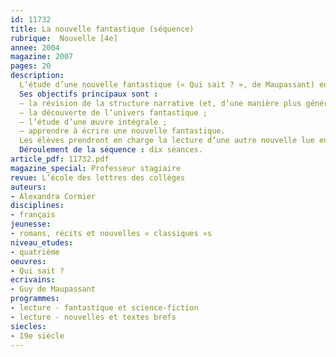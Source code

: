 ```yaml
---
id: 11732
title: La nouvelle fantastique (séquence)
rubrique:  Nouvelle [4e]
annee: 2004
magazine: 2007
pages: 20
description: 
  L’étude d’une nouvelle fantastique (« Qui sait ? », de Maupassant) en tout début d’année est un choix stratégique. Cette séquence permet, en effet, de remettre en place des acquis sur la structure d’un récit court et présente une bonne transition avec la classe de cinquième. Elle est aussi un moyen d’amorcer le processus de la lecture plaisir.
  Ses objectifs principaux sont :
  – la révision de la structure narrative (et, d’une manière plus générale, des modalités de la narration) ;
  – la découverte de l’univers fantastique ;
  – l’étude d’une œuvre intégrale ;
  – apprendre à écrire une nouvelle fantastique.
  Les élèves prendront en charge la lecture d’une autre nouvelle lue en lecture cursive. Ce travail donnera lieu à un compte rendu qui sera présenté brièvement à la classe.
  Déroulement de la séquence : dix séances.
article_pdf: 11732.pdf
magazine_special: Professeur stagiaire
revue: L’école des lettres des collèges
auteurs:
- Alexandra Cormier
disciplines:
- français
jeunesse:
- romans, récits et nouvelles « classiques »s
niveau_etudes:
- quatrième
oeuvres:
- Qui sait ?
ecrivains:
- Guy de Maupassant
programmes:
- lecture - fantastique et science-fiction
- lecture - nouvelles et textes brefs
siecles:
- 19e siècle
---
```


